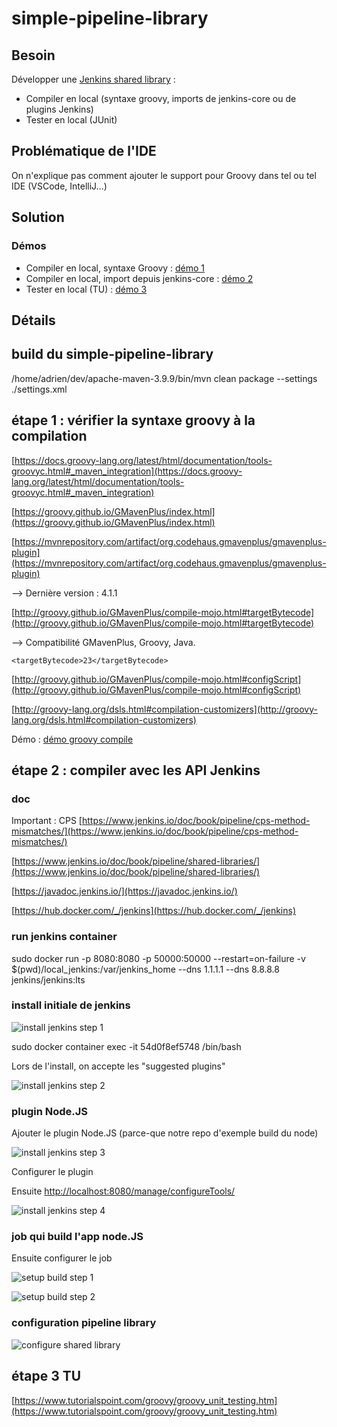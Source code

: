 # simple-pipeline-library

## Besoin

Développer une [Jenkins shared library](https://www.jenkins.io/doc/book/pipeline/shared-libraries/) :

 * Compiler en local (syntaxe groovy, imports de jenkins-core ou de plugins Jenkins)
 * Tester en local (JUnit)

## Problématique de l'IDE

On n'explique pas comment ajouter le support pour Groovy dans tel ou tel IDE (VSCode, IntelliJ...)

## Solution

### Démos

 * Compiler en local, syntaxe Groovy : [démo 1](./docs/demo1_compile.mp4)
 * Compiler en local, import depuis jenkins-core : [démo 2](./docs/demo2_compile.mp4)
 * Tester en local (TU) : [démo 3](./docs/demo3_TU.mp4)

## Détails

## build du simple-pipeline-library

/home/adrien/dev/apache-maven-3.9.9/bin/mvn clean package --settings ./settings.xml

## étape 1 : vérifier la syntaxe groovy à la compilation

[https://docs.groovy-lang.org/latest/html/documentation/tools-groovyc.html#_maven_integration](https://docs.groovy-lang.org/latest/html/documentation/tools-groovyc.html#_maven_integration)

[https://groovy.github.io/GMavenPlus/index.html](https://groovy.github.io/GMavenPlus/index.html)

[https://mvnrepository.com/artifact/org.codehaus.gmavenplus/gmavenplus-plugin](https://mvnrepository.com/artifact/org.codehaus.gmavenplus/gmavenplus-plugin)

--> Dernière version : 4.1.1

[http://groovy.github.io/GMavenPlus/compile-mojo.html#targetBytecode](http://groovy.github.io/GMavenPlus/compile-mojo.html#targetBytecode)

--> Compatibilité GMavenPlus, Groovy, Java.

```
<targetBytecode>23</targetBytecode>
```

[http://groovy.github.io/GMavenPlus/compile-mojo.html#configScript](http://groovy.github.io/GMavenPlus/compile-mojo.html#configScript)

[http://groovy-lang.org/dsls.html#compilation-customizers](http://groovy-lang.org/dsls.html#compilation-customizers)

Démo : [démo groovy compile](./docs/1_groovy_compile.webm?raw=true)

## étape 2 : compiler avec les API Jenkins

### doc

Important : CPS [https://www.jenkins.io/doc/book/pipeline/cps-method-mismatches/](https://www.jenkins.io/doc/book/pipeline/cps-method-mismatches/)

[https://www.jenkins.io/doc/book/pipeline/shared-libraries/](https://www.jenkins.io/doc/book/pipeline/shared-libraries/)

[https://javadoc.jenkins.io/](https://javadoc.jenkins.io/)

[https://hub.docker.com/_/jenkins](https://hub.docker.com/_/jenkins)

### run jenkins container

sudo docker run -p 8080:8080 -p 50000:50000 --restart=on-failure -v $(pwd)/local_jenkins:/var/jenkins_home --dns 1.1.1.1 --dns 8.8.8.8 jenkins/jenkins:lts

### install initiale de jenkins

![install jenkins step 1](./docs/install_jenkins_step1.png?raw=true)

sudo docker container exec -it 54d0f8ef5748 /bin/bash

Lors de l'install, on accepte les "suggested plugins"

![install jenkins step 2](./docs/install_jenkins_step2.png?raw=true)

### plugin Node.JS

Ajouter le plugin Node.JS (parce-que notre repo d'exemple build du node)

![install jenkins step 3](./docs/install_jenkins_step3.png?raw=true)

Configurer le plugin

Ensuite [http://localhost:8080/manage/configureTools/](http://localhost:8080/manage/configureTools/)

![install jenkins step 4](./docs/install_jenkins_step4.png?raw=true)

### job qui build l'app node.JS

Ensuite configurer le job

![setup build step 1](./docs/setup_build_step1.png?raw=true)

![setup build step 2](./docs/setup_build_step2.png?raw=true)

### configuration pipeline library

![configure shared library](./docs/configure_shared_library_1.png?raw=true)

## étape 3 TU

[https://www.tutorialspoint.com/groovy/groovy_unit_testing.htm](https://www.tutorialspoint.com/groovy/groovy_unit_testing.htm)